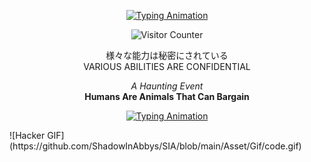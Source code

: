 <p align="center">
  <a href="https://git.io/typing-svg">
    <img src="https://readme-typing-svg.herokuapp.com?font=Fira+Code&size=30&color=FF0000&center=true&vCenter=true&lines=%F0%9F%91%BE+WELCOME+TO+MY+PROFILE+%F0%9F%91%BE;%F0%9F%92%BB+私の名前はイワです+%F0%9F%92%BB" alt="Typing Animation" />
  </a>
</p>

<p align="center">
  <img src="https://komarev.com/ghpvc/?username=SIA&color=red" alt="Visitor Counter"/>
</p>

<p align="center">
  様々な能力は秘密にされている
 <br>
  VARIOUS ABILITIES ARE CONFIDENTIAL
  <p align="center">
    <em>A Haunting Event</em> <br>
    <strong>Humans Are Animals That Can Bargain</strong>
  </p>
</p>

<p align="center">
  <a href="https://git.io/typing-svg">
    <img src="https://readme-typing-svg.herokuapp.com?font=Fira+Code&size=30&color=006747&center=true&vCenter=true&lines=01100100%20+01100101%20+01101110%20+01100111%20+01100001%20+01101110%20+00100000%20+01100101%20+01101100%20+01100101%20+01101001%20+01101101%20+01101111%20+01101111%20+01101110" alt="Typing Animation" />
  </a>
</p>

<p>
  ![Hacker GIF](https://github.com/ShadowInAbbys/SIA/blob/main/Asset/Gif/code.gif)
</p>

